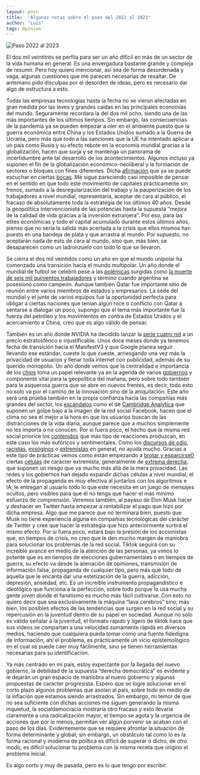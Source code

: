 ```yaml
---
layout: post
title:  "Algunas notas sobre el paso del 2022 al 2023"
author: "Luis"
tags: Opinion
---
```

![Paso 2022 al 2023]({{site.baseurl}}/assets/images/paso2022.jpg)

El dos mil veintitrés se perfila para ser un año difícil en más de un sector de la vida humana en general. Es una envergadura bastante grande y compleja de resumir. Pero hoy quiero mencionar, así sea de forma desordenada y vaga, algunas cuestiones que me parecen necesarias de resaltar. De antemano pido disculpas por el desorden de ideas, pero es necesario dar algo de estructura a esto.

Todas las empresas tecnologías hasta la fecha no se vieron afectadas en gran medida por las leves y grandes caídas en las principales economías del mundo. Seguramente recordara la del dos mil ocho, siendo una de las más importantes de los últimos tiempos. Sin embargo, las consecuencias de la pandemia ya se pueden empezar a oler en el ambiente puesto que la guerra económica entre China y los Estados Unidos sumado a la Guerra de Ucrania, pero más que todo a las sanciones que la UE ha intentado aplicar a un país como Rusia y su efecto rebote en la economía mundial gracias a la globalización, hacen que surja y se mantenga un panorama de incertidumbre ante tal desarrollo de los acontecimientos. Algunos incluso ya suponen el fin de la globalización económico-neoliberal y la formación de sectores o bloques con fines diferentes. Dicha [afirmación](https://www.clarin.com/revista-enie/ideas/-fin-globalizacion-_0_nbTQhZJLH6.html) que ya se puede escuchar en ciertas [bocas](https://www.forbes.com.mx/el-fin-de-la-globalizacion/). Me sigue pareciendo casi imposible de pensar en el sentido en que todo este movimiento de capitales prácticamente sin frenos, sumado a la desregularización del trabajo y la pauperización de los trabajadores a nivel mundial, representaría, aceptar de cara al público, el fracaso de absolutamente toda la estrategia de los últimos 40 años. Desde la geopolítica intervencionista de las potencias hasta la supuesta “mejora de la calidad de vida gracias a la inversión extranjera”. Por eso, para las elites económicas y todo el capital acumulado durante estos últimos años, pienso que no sería la salida más acertada a la crisis que ellos mismos han puesto en una bandeja de plata y que arrastra al mundo. Por supuesto, no aceptarán nada de esto de cara al mundo, sino que, más bien, se desaparecen como un ladronzuelo con todo lo que se llevaron.

Se cierra el dos mil veintidós como un año en que el mundo unipolar ha comenzado una transición hacia el mundo multipolar. Un año donde el mundial de futbol se celebró pese a las [polémicas](https://www.es.amnesty.org/en-que-estamos/blog/historia/articulo/los-muertos-mundial-de-qatar-2022/) surgidas como [la muerte de seis mil quinientos trabajadores](https://www.theguardian.com/global-development/2021/feb/23/revealed-migrant-worker-deaths-qatar-fifa-world-cup-2022) y termino cuando argentina se posesionó como campeón. Aunque también Qatar fue importante sitio de reunión entre varios miembros de estados y empresarios. La sede del mundial y el junte de varios equipos fue la oportunidad perfecta para obligar a ciertas naciones que tenían algún roce o conflicto con Qatar a sentarse a dialogar un poco, supongo que el tema más importante fue la fuerza del petróleo y los movimientos en contra de Estados Unidos y el acercamiento a China, creo que es algo válido de pensar.

También es un año donde NVIDIA ha decidido lanzar la [serie cuatro mil](https://www.techradar.com/news/nvidia-lovelace-rtx-40-series-everything-we-know-so-far) a un precio estratosférico e injustificable. Unos doce meses donde ya tenemos fecha de transición hacia el ManifestV3 y que Google planea seguir llevando ese estándar, cueste lo que cueste, arriesgando una vez más la privacidad de usuarios y llenar toda internet con publicidad, además de su querido monopolio. Un año donde vemos que la centralidad e importancia de los [chips](https://www.dw.com/es/el-congreso-de-ee-uu-aprueba-la-ley-chips-and-science/video-62656414) toma un papel relevante ya en la agenda de varios [gobiernos](https://commission.europa.eu/strategy-and-policy/priorities-2019-2024/europe-fit-digital-age/european-chips-act_es) y componente vital para la geopolítica del mañana, pero sobre todo también para la asquerosa guerra que se abre en nuevos frentes, es decir, todo esto no solo va por el camino de la innovación sino de la aniquilación. Este año será una prueba también en la propia confianza hacia las compañías más grandes del sector, los [escándalos](https://ondigitalmagazine.com/meta-gastara-725-millones-para-acabar-con-el-escandalo-de-cambridge-analytica/) como el de [Cambridge Analytica](https://www.xataka.com/privacidad/el-escandalo-de-cambridge-analytica-resume-todo-lo-que-esta-terriblemente-mal-con-facebook) que suponen un golpe bajo a la imagen de la red social Facebook, hacen que el clima no sea el mejor a la hora en que los usuarios buscan de las distracciones de la vida diaria, aunque parece que a muchos simplemente no les importa o no conocen. Por si fuera poco, el hecho que la misma red social priorice los [contenidos](https://www.rtve.es/noticias/20211026/exempleada-facebook-frances-haugen-declara-reino-unido/2203200.shtml) que más tipo de reacciones produzcan, en este caso los más eufóricos y sentimentales. Como los [discursos de odio](https://www.telam.com.ar/notas/202110/571952-facebook-algoritmo-discursos-odio-redes-sociales.html), [racistas](https://www.scielo.br/j/remhu/a/nnB8PrX9FLNG6S4KNgGjqfm/?lang=es&format=pdf), [misóginos](http://www.scielo.org.pe/pdf/rcudep/v20n2/2227-1465-rcudep-20-02-243.pdf) o [extremistas](http://podcast.uaem.mx:16080/groups/noticias/weblog/745c2/Instagram_y_Facebook_peor_calificadas_en_protecci%C3%B3n_por_misoginia_y_sexismo.html) en general, no ayuda mucho. Gracias a este tipo de prácticas vemos como están empezando a [brotar y esparcirse0](https://www.bbc.com/mundo/noticias-internacional-54719236) ciertas [células](https://lamjol.info/index.php/ReLaPaC/article/view/9833) de carácter extremista, generalmente de [extrema derecha](https://www.elindependiente.com/politica/2020/07/19/por-que-la-extrema-derecha-comunica-mejor-y-llega-cada-vez-a-mas-gente/), que suponen un riesgo que va mucho más allá de la mera privacidad. Las redes y los gobiernos han dejado expandir dichas células a nivel mundial, el efecto de la propaganda es muy efectiva al juntarlos con los algoritmos e IA, le entregan al usuario todo lo que este necesita en un juego de mensajes ocultos, pero visibles para que él no tenga que hacer el más mínimo esfuerzo de comprensión. Veremos también, al payaso de Elon Musk hacer y deshacer en Twitter hasta empezar a rentabilizar el pago que hizo por dicha empresa. Algo que me parece que no terminara bien, puesto que Musk no tiene experiencia alguna en compañías tecnológicas del carácter de Twitter y cree que hacer la estrategia que hizo anteriormente surtirá el mismo efecto. Por si fuera poco, estará bajo la presión de los accionistas que, en tiempos de crisis, no creo que le den mucho margen de maniobra para solucionar los problemas de la red social. Tiktok seguirá con su increíble avance en medio de la atención de las personas, ya vimos lo potente que es en tiempos de elecciones gubernamentales o en tiempos de guerra, su efecto va desde la alienación de opiniones, transmisión de información falsa, propaganda de cualquier tipo, pero más que todo de aquella que le encanta dar una estetización de la guerra, adicción, depresión, ansiedad, etc. Es un increíble instrumento propagandístico e ideológico que funciona a la perfección, sobre todo porque lo usa mucha gente joven donde el fanatismo es mucho más fácil cultivarse. Con esto no quiero decir que sea exclusivamente la máquina “lava cerebros” sino, más bien, los posibles efectos de las tendencias que surgen en la red social y su repercusión en la juventud dentro de su papel en sociedad. Aunque no solo es válido señalar a la juventud, el formato rápido y ligero de tiktok hace que sus videos se compartan a una velocidad sumamente rápida en diversos medios, haciendo que cualquiera pueda tomar como una fuente fidedigna de información, ahí el problema, es prácticamente un vicio epistemológico en el cual se puede caer muy fácilmente, sino se tienen herramientas necesarias para su identificación.

Ya más centrado en mi país, estoy expectante por la llegada del nuevo gobierno, la debilidad de la supuesta “derecha democrática” es evidente y le dejarán un gran espacio de maniobra al nuevo gobierno y algunas propuestas de carácter progresista. Espero que se logre solucionar en el corto plazo algunos problemas que asolan al país, sobre todo en medio de la inflación que estamos siendo arrastrados. Sin embargo, mi temor de que no sea suficiente con dichas acciones me siguen generando la misma inquietud, la socialdemocracia mostraría otro fracaso y esto llevaría claramente a una radicalización mayor, el tiempo se agota y la urgencia de acciones que por lo menos, permitan ver algún porvenir se acaban con el paso de los días. Evidentemente que se requiere afrontar la situación de forma determinante y global; sin embargo, un obstáculo tal como lo es la forma racional y moderna de política es difícil de superar o dicho, de otro modo, es difícil solucionar tu problema con la misma receta que origino el problema inicial.

Es algo corto y muy de pasada, pero es lo que tengo por escribir.
